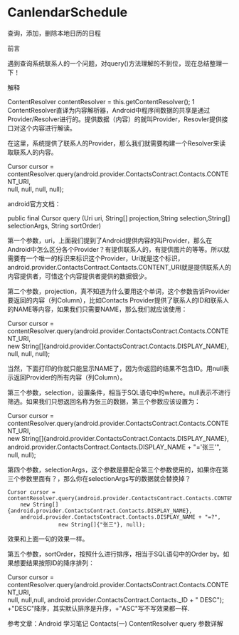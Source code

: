 # CanlendarSchedule
查询，添加，删除本地日历的日程

前言

遇到查询系统联系人的一个问题，对query()方法理解的不到位，现在总结整理一下！

解释

ContentResolver contentResolver = this.getContentResolver(); 
1
ContentResolver直译为内容解析器，Android中程序间数据的共享是通过Provider/Resolver进行的。提供数据（内容）的就叫Provider，Resovler提供接口对这个内容进行解读。

在这里，系统提供了联系人的Provider，那么我们就需要构建一个Resolver来读取联系人的内容。

Cursor cursor = contentResolver.query(android.provider.ContactsContract.Contacts.CONTENT_URI,  
                null, null, null, null); 
                
android官方文档： 

public final Cursor query (Uri uri, String[] projection,String selection,String[] selectionArgs, String sortOrder)

第一个参数，uri，上面我们提到了Android提供内容的叫Provider，那么在Android中怎么区分各个Provider？有提供联系人的，有提供图片的等等。所以就需要有一个唯一的标识来标识这个Provider，Uri就是这个标识，
android.provider.ContactsContract.Contacts.CONTENT_URI就是提供联系人的内容提供者，可惜这个内容提供者提供的数据很少。

第二个参数，projection，真不知道为什么要用这个单词，这个参数告诉Provider要返回的内容（列Column），比如Contacts Provider提供了联系人的ID和联系人的NAME等内容，如果我们只需要NAME，那么我们就应该使用：

Cursor cursor = contentResolver.query(android.provider.ContactsContract.Contacts.CONTENT_URI,  
    new String[]{android.provider.ContactsContract.Contacts.DISPLAY_NAME}, null, null, null);
    
当然，下面打印的你就只能显示NAME了，因为你返回的结果不包含ID。用null表示返回Provider的所有内容（列Column）。

第三个参数，selection，设置条件，相当于SQL语句中的where。null表示不进行筛选。如果我们只想返回名称为张三的数据，第三个参数应该设置为：

Cursor cursor = contentResolver.query(android.provider.ContactsContract.Contacts.CONTENT_URI,  
    new String[]{android.provider.ContactsContract.Contacts.DISPLAY_NAME},  
    android.provider.ContactsContract.Contacts.DISPLAY_NAME + "='张三'", null, null); 
    
第四个参数，selectionArgs，这个参数是要配合第三个参数使用的，如果你在第三个参数里面有？，那么你在selectionArgs写的数据就会替换掉？

    Cursor cursor = contentResolver.query(android.provider.ContactsContract.Contacts.CONTENT_URI,  
        new String[]{android.provider.ContactsContract.Contacts.DISPLAY_NAME},  
        android.provider.ContactsContract.Contacts.DISPLAY_NAME + "=?",  
                    new String[]{"张三"}, null);  
                    
效果和上面一句的效果一样。

第五个参数，sortOrder，按照什么进行排序，相当于SQL语句中的Order by。如果想要结果按照ID的降序排列：

Cursor cursor = contentResolver.query(android.provider.ContactsContract.Contacts.CONTENT_URI,  
                null, null,null, android.provider.ContactsContract.Contacts._ID + " DESC");
                +"DESC"降序，其实默认排序是升序，+"ASC"写不写效果都一样.

参考文章：Android 学习笔记 Contacts(一) ContentResolver query 参数详解
